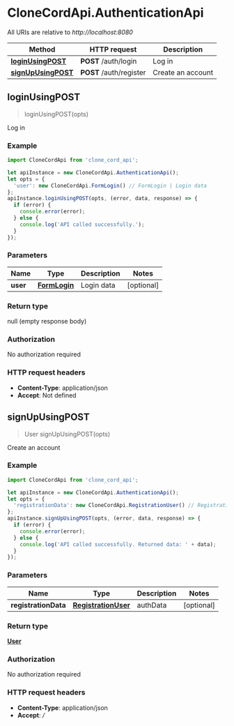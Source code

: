 # CloneCordApi.AuthenticationApi

All URIs are relative to *http://localhost:8080*

Method | HTTP request | Description
------------- | ------------- | -------------
[**loginUsingPOST**](AuthenticationApi.md#loginUsingPOST) | **POST** /auth/login | Log in
[**signUpUsingPOST**](AuthenticationApi.md#signUpUsingPOST) | **POST** /auth/register | Create an account



## loginUsingPOST

> loginUsingPOST(opts)

Log in

### Example

```javascript
import CloneCordApi from 'clone_cord_api';

let apiInstance = new CloneCordApi.AuthenticationApi();
let opts = {
  'user': new CloneCordApi.FormLogin() // FormLogin | Login data
};
apiInstance.loginUsingPOST(opts, (error, data, response) => {
  if (error) {
    console.error(error);
  } else {
    console.log('API called successfully.');
  }
});
```

### Parameters


Name | Type | Description  | Notes
------------- | ------------- | ------------- | -------------
 **user** | [**FormLogin**](FormLogin.md)| Login data | [optional] 

### Return type

null (empty response body)

### Authorization

No authorization required

### HTTP request headers

- **Content-Type**: application/json
- **Accept**: Not defined


## signUpUsingPOST

> User signUpUsingPOST(opts)

Create an account

### Example

```javascript
import CloneCordApi from 'clone_cord_api';

let apiInstance = new CloneCordApi.AuthenticationApi();
let opts = {
  'registrationData': new CloneCordApi.RegistrationUser() // RegistrationUser | authData
};
apiInstance.signUpUsingPOST(opts, (error, data, response) => {
  if (error) {
    console.error(error);
  } else {
    console.log('API called successfully. Returned data: ' + data);
  }
});
```

### Parameters


Name | Type | Description  | Notes
------------- | ------------- | ------------- | -------------
 **registrationData** | [**RegistrationUser**](RegistrationUser.md)| authData | [optional] 

### Return type

[**User**](User.md)

### Authorization

No authorization required

### HTTP request headers

- **Content-Type**: application/json
- **Accept**: */*

